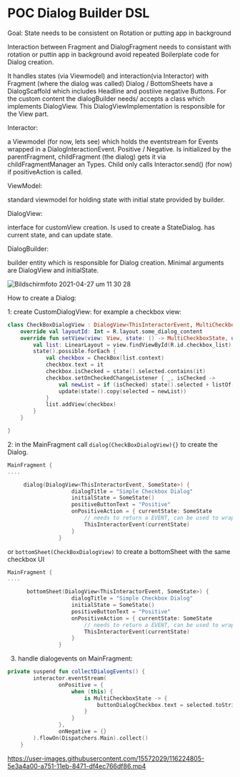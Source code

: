 # POC Dialog Builder DSL


Goal:
State needs to be consistent on Rotation or putting app in background

Interaction between Fragment and DialogFragment needs to consistant with rotation or puttin app in background
avoid repeated Boilerplate code for Dialog creation.

It handles states (via Viewmodel) and interaction(via Interactor) with Fragment (where the dialog was called)
Dialog / BottomSheets have a DialogScaffold which includes Headline and postiive negative Buttons.
For the custom content the dialogBuilder needs/ accepts a class which implements DialogView. This DialogViewImplementation is responsible for the View part.

Interactor:

a Viewmodel (for now, lets see) which holds the eventstream for Events wrapped in a DialogInteractionEvent. Positive / Negative. Is initialized by the parentFragment, childFragment (the dialog) gets it via childFragmentManager an Types.
Child only calls Interactor.send() (for now) if positiveAction is called.

ViewModel:

standard viewmodel for holding state with initial state provided by builder.

DialogView:

interface for customView creation. Is used to create a StateDialog. has current state, and can update state.


DialogBuilder:

builder entity which is responsible for Dialog creation. Minimal arguments are DialogView and initialState.



![Bildschirmfoto 2021-04-27 um 11 30 28](https://user-images.githubusercontent.com/15572029/116221712-28479680-a74e-11eb-824f-a076c79c3e75.png)



How to create a Dialog:

1: create CustomDialogView: for example a checkbox view:
````kotlin
class CheckBoxDialogView : DialogView<ThisInteractorEvent, MultiCheckboxState> {
    override val layoutId: Int = R.layout.some_dialog_content
    override fun setView(view: View, state: () -> MultiCheckboxState, update: (MultiCheckboxState) -> Unit) {
        val list: LinearLayout = view.findViewById(R.id.checkbox_list)
        state().possible.forEach {
            val checkbox = CheckBox(list.context)
            checkbox.text = it
            checkbox.isChecked = state().selected.contains(it)
            checkbox.setOnCheckedChangeListener { _, isChecked ->
                val newList = if (isChecked) state().selected + listOf(it) else state().selected - listOf(it)
                update(state().copy(selected = newList))
            }
            list.addView(checkbox)
        }
    }

}
````

2: in the MainFragment call `dialog(CheckBoxDialogView){}` to create the Dialog.

````kotlin
MainFragment {
....

     dialog(DialogView<ThisInteractorEvent, SomeState>) {
                    dialogTitle = "Simple Checkbox Dialog"
                    initialState = SomeState()
                    positiveButtonText = "Positive"
                    onPositiveAction = { currentState: SomeState
                        // needs to return a EVENT, can be used to wrap state with event to update fragment with dialogstate
                        ThisInteractorEvent(currentState)
                    }
                }

````

or `bottomSheet(CheckBoxDialogView)` to create a bottomSheet with the same checkbox UI

````kotlin
MainFragment {
....

      bottomSheet(DialogView<ThisInteractorEvent, SomeState>) {
                    dialogTitle = "Simple Checkbox Dialog"
                    initialState = SomeState()
                    positiveButtonText = "Positive"
                    onPositiveAction = { currentState: SomeState
                        // needs to return a EVENT, can be used to wrap state with event to update fragment with dialogstate
                        ThisInteractorEvent(currentState)
                    }
                }

````


3. handle dialogevents on MainFragment:

```kotlin
private suspend fun collectDialogEvents() {
        interactor.eventStream(
                onPositive = {
                    when (this) {
                        is MultiCheckboxState -> {
                            buttonDialogCheckbox.text = selected.toString()
                        }
                    }
                },
                onNegative = {}
        ).flowOn(Dispatchers.Main).collect()
    }
```



https://user-images.githubusercontent.com/15572029/116224805-5e3a4a00-a751-11eb-8471-df4ec766df86.mp4



